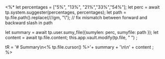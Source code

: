 <%*
let percentages = ["5%", "13%", "21%","33%","54%"];
let perc = await tp.system.suggester(percentages, percentages);
let path = tp.file.path().replace(/\//gm, "\\"); // fix mismatch between forward and backward slash in path

let summary = await tp.user.sumy_file({sumylen: perc, sumyfile: path });
let content = await tp.file.content;
this.app.vault.modify(tp.file, " ") ;

tR = '# Summary\n<% tp.file.cursor() %>'+ summary + '\n\n' + content ;
%>